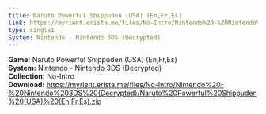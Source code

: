 ```yaml
---
title: Naruto Powerful Shippuden (USA) (En,Fr,Es)
link: https://myrient.erista.me/files/No-Intro/Nintendo%20-%20Nintendo%203DS%20(Decrypted)/Naruto%20Powerful%20Shippuden%20(USA)%20(En,Fr,Es).zip
type: single1
System: Nintendo - Nintendo 3DS (Decrypted)
---
```

<b>Game:</b> Naruto Powerful Shippuden (USA) (En,Fr,Es)<br>
<b>System:</b> Nintendo - Nintendo 3DS (Decrypted)<br>
<b>Collection:</b> No-Intro<br>
<b>Download:</b> https://myrient.erista.me/files/No-Intro/Nintendo%20-%20Nintendo%203DS%20(Decrypted)/Naruto%20Powerful%20Shippuden%20(USA)%20(En,Fr,Es).zip